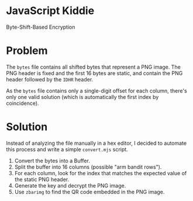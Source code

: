 
# JavaScript Kiddie

Byte-Shift-Based Encryption


# Problem

The `bytes` file contains all shifted bytes that represent a PNG image.
The PNG header is fixed and the first 16 bytes are static, and contain
the PNG header followed by the `IDHR` header.


As the `bytes` file contains only a single-digit offset for each column,
there's only one valid solution (which is automatically the first index
by coincidence).


# Solution

Instead of analyzing the file manually in a hex editor, I decided to
automate this process and write a simple `convert.mjs` script.

1. Convert the bytes into a Buffer.
2. Split the buffer into 16 columns (possible "arm bandit rows").
3. For each column, look for the index that matches the expected value of the static PNG header.
4. Generate the key and decrypt the PNG image.
5. Use `zbarimg` to find the QR code embedded in the PNG image.

